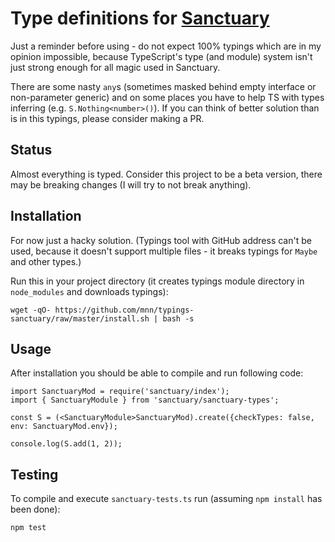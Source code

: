 Type definitions for [Sanctuary](https://sanctuary.js.org/)
====================================================

Just a reminder before using - do not expect 100% typings which are in my opinion impossible, because TypeScript's type (and module) system isn't just strong enough for all magic used in Sanctuary.

There are some nasty `any`s (sometimes masked behind empty interface or non-parameter generic) and on some places you have to help TS with types inferring (e.g. `S.Nothing<number>()`).  If you can think of better solution than is in this typings, please consider making a PR.

Status
-----

Almost everything is typed. Consider this project to be a beta version, there may be breaking changes (I will try to not break anything).

Installation
-----------

For now just a hacky solution. (Typings tool with GitHub address can't be used, because it doesn't support multiple files - it breaks typings for `Maybe` and other types.)

Run this in your project directory (it creates typings module directory in `node_modules` and downloads typings):

```
wget -qO- https://github.com/mnn/typings-sanctuary/raw/master/install.sh | bash -s
```

Usage
----

After installation you should be able to compile and run following code: 
```
import SanctuaryMod = require('sanctuary/index');
import { SanctuaryModule } from 'sanctuary/sanctuary-types';

const S = (<SanctuaryModule>SanctuaryMod).create({checkTypes: false, env: SanctuaryMod.env});

console.log(S.add(1, 2));
```

Testing
------

To compile and execute `sanctuary-tests.ts` run (assuming `npm install` has been done):

```
npm test
```
